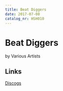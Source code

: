 ```yaml
---
title: Beat Diggers
date: 2017-07-08
catalog_nr: HSH010
---
```


# Beat Diggers
by Various Artists

## Links
[Discogs](https://www.discogs.com/Home-Street-Home-Beat-Diggers/release/10085181)
